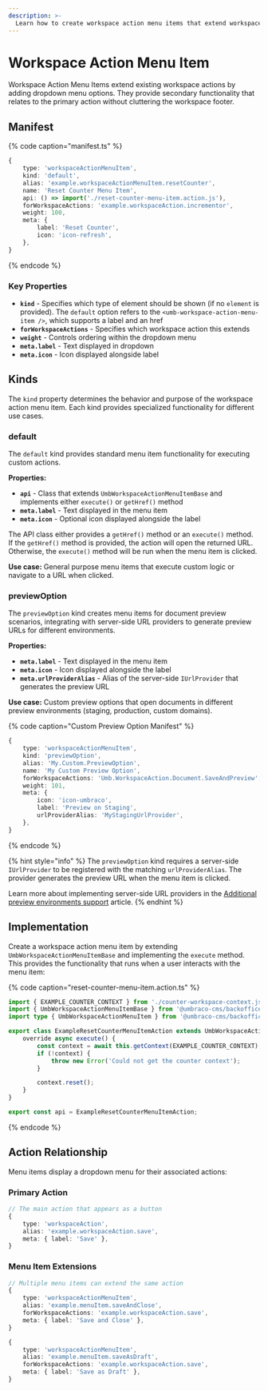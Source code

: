 ```yaml
---
description: >-
  Learn how to create workspace action menu items that extend workspace actions with additional functionality.
---
```


# Workspace Action Menu Item

Workspace Action Menu Items extend existing workspace actions by adding dropdown menu options. They provide secondary functionality that relates to the primary action without cluttering the workspace footer.

## Manifest

{% code caption="manifest.ts" %}
```typescript
{
	type: 'workspaceActionMenuItem',
	kind: 'default',
	alias: 'example.workspaceActionMenuItem.resetCounter',
	name: 'Reset Counter Menu Item',
	api: () => import('./reset-counter-menu-item.action.js'),
	forWorkspaceActions: 'example.workspaceAction.incrementor',
	weight: 100,
	meta: {
		label: 'Reset Counter',
		icon: 'icon-refresh',
	},
}
```
{% endcode %}

### Key Properties
- **`kind`** - Specifies which type of element should be shown (if no `element` is provided). The `default` option refers to the `<umb-workspace-action-menu-item />`, which supports a label and an href
- **`forWorkspaceActions`** - Specifies which workspace action this extends
- **`weight`** - Controls ordering within the dropdown menu
- **`meta.label`** - Text displayed in dropdown
- **`meta.icon`** - Icon displayed alongside label

## Kinds

The `kind` property determines the behavior and purpose of the workspace action menu item. Each kind provides specialized functionality for different use cases.

### default

The `default` kind provides standard menu item functionality for executing custom actions.

**Properties:**
- **`api`** - Class that extends `UmbWorkspaceActionMenuItemBase` and implements either `execute()` or `getHref()` method
- **`meta.label`** - Text displayed in the menu item
- **`meta.icon`** - Optional icon displayed alongside the label

The API class either provides a `getHref()` method or an `execute()` method. If the `getHref()` method is provided, the action will open the returned URL. Otherwise, the `execute()` method will be run when the menu item is clicked.

**Use case:** General purpose menu items that execute custom logic or navigate to a URL when clicked.

### previewOption

The `previewOption` kind creates menu items for document preview scenarios, integrating with server-side URL providers to generate preview URLs for different environments.

**Properties:**
- **`meta.label`** - Text displayed in the menu item
- **`meta.icon`** - Icon displayed alongside the label
- **`meta.urlProviderAlias`** - Alias of the server-side `IUrlProvider` that generates the preview URL

**Use case:** Custom preview options that open documents in different preview environments (staging, production, custom domains).

{% code caption="Custom Preview Option Manifest" %}
```typescript
{
	type: 'workspaceActionMenuItem',
	kind: 'previewOption',
	alias: 'My.Custom.PreviewOption',
	name: 'My Custom Preview Option',
	forWorkspaceActions: 'Umb.WorkspaceAction.Document.SaveAndPreview',
	weight: 101,
	meta: {
		icon: 'icon-umbraco',
		label: 'Preview on Staging',
		urlProviderAlias: 'MyStagingUrlProvider',
	},
}
```
{% endcode %}

{% hint style="info" %}
The `previewOption` kind requires a server-side `IUrlProvider` to be registered with the matching `urlProviderAlias`. The provider generates the preview URL when the menu item is clicked.

Learn more about implementing server-side URL providers in the [Additional preview environments support](../../../../reference/content-delivery-api/additional-preview-environments-support.md) article.
{% endhint %}

## Implementation

Create a workspace action menu item by extending `UmbWorkspaceActionMenuItemBase` and implementing the `execute` method. This provides the functionality that runs when a user interacts with the menu item:

{% code caption="reset-counter-menu-item.action.ts" %}
```typescript
import { EXAMPLE_COUNTER_CONTEXT } from './counter-workspace-context.js';
import { UmbWorkspaceActionMenuItemBase } from '@umbraco-cms/backoffice/workspace';
import type { UmbWorkspaceActionMenuItem } from '@umbraco-cms/backoffice/workspace';

export class ExampleResetCounterMenuItemAction extends UmbWorkspaceActionMenuItemBase implements UmbWorkspaceActionMenuItem {
	override async execute() {
		const context = await this.getContext(EXAMPLE_COUNTER_CONTEXT);
		if (!context) {
			throw new Error('Could not get the counter context');
		}

		context.reset();
	}
}

export const api = ExampleResetCounterMenuItemAction;
```
{% endcode %}

## Action Relationship

Menu items display a dropdown menu for their associated actions:

### Primary Action
```typescript
// The main action that appears as a button
{
	type: 'workspaceAction',
	alias: 'example.workspaceAction.save',
	meta: { label: 'Save' },
}
```

### Menu Item Extensions
```typescript
// Multiple menu items can extend the same action
{
	type: 'workspaceActionMenuItem',
	alias: 'example.menuItem.saveAndClose',
	forWorkspaceActions: 'example.workspaceAction.save',
	meta: { label: 'Save and Close' },
}

{
	type: 'workspaceActionMenuItem',
	alias: 'example.menuItem.saveAsDraft',
	forWorkspaceActions: 'example.workspaceAction.save',
	meta: { label: 'Save as Draft' },
}
```
